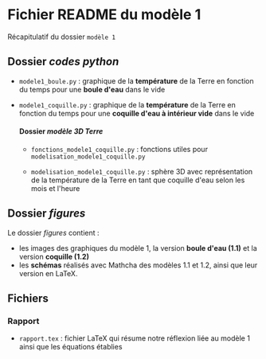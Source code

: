 # Fichier README du modèle 1

Récapitulatif du dossier `modèle 1`


## Dossier _codes python_

- `modele1_boule.py` : graphique de la **température** de la Terre en fonction du temps pour une **boule d'eau** dans le vide

- `modele1_coquille.py` : graphique de la **température** de la Terre en fonction du temps pour une **coquille d'eau à intérieur vide** dans le vide

    #### Dossier _modèle 3D Terre_

    - `fonctions_modele1_coquille.py` : fonctions utiles pour `modelisation_modele1_coquille.py`

    - `modelisation_modele1_coquille.py` : sphère 3D avec représentation de la température de la Terre en tant que coquille d'eau selon les mois et l'heure


## Dossier _figures_

Le dossier _figures_ contient : 
- les images des graphiques du modèle 1, la version **boule d'eau (1.1)** et la version **coquille (1.2)**
- les **schémas** réalisés avec Mathcha des modèles 1.1 et 1.2, ainsi que leur version en LaTeX.


## Fichiers
### Rapport

- `rapport.tex` :  fichier LaTeX qui résume notre réflexion liée au modèle 1 ainsi que les équations établies
